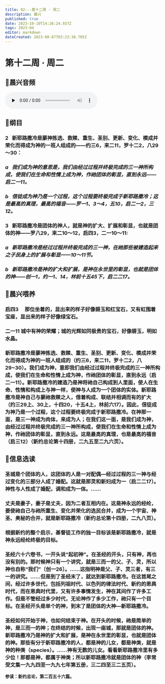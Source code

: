 ```yaml
---
title: 02---第十二周 · 周二
description: 晨兴
published: true
date: 2023-10-10T14:26:24.937Z
tags: 2023-04
editor: markdown
dateCreated: 2023-08-07T03:23:38.705Z
---
```


# 第十二周 · 周二
## 🎵晨兴音频
<audio id="audio" controls="" preload="none">
      <source id="mp3" src="/2023-04/week12/week12day2.mp3">
</audio>

## 📖纲目

### 2   新耶路撒冷是蒙神拣选、救赎、重生、圣别、更新、变化、模成并荣化而得成为神的一班人组成的——约三6，来二11，罗十二2，八29～30：

### *a   我们成为神的意思是，我们由经过过程并终极完成的三一神所构成，使我们在生命和性情上成为神，作祂团体的彰显，直到永远——启二一11。*

### *b   信徒成为神乃是一个过程，这个过程要终极完成于新耶路撒冷；这是最高的真理，最高的福音——罗一1、3～4，五10，启二一2，三12。*

### 3   新耶路撒冷是团体的神人，就是神的扩大、扩展和彰显，也就是团体的神——罗八29，来二10～12，启四3，二一10～11:

### *a   新耶路撒冷是经过过程并终极完成的三一神，在祂那些被建造起来之子民身上的扩展与彰显——10～11节。*

### *b   新耶路撒冷是神的扩大和扩展，是神在永世里的彰显，也就是团体的神——创一1，约一1、14，林前十五45下，启二二17。*

## 📖晨兴喂养

### **启四3　	那位坐着的，显出来的样子好像碧玉和红宝石，又有虹围着宝座，显出来的样子好像绿宝石。**

### **二一11	城中有神的荣耀；城的光辉如同极贵的宝石，好像碧玉，明如水晶。**

### 新耶路撒冷是蒙神拣选、救赎、重生、圣别、更新、变化、模成并荣化而得成为神的一班人组成的（约三6，来二11，罗十二2，八29~30）。我们成为神，意即我们由经过过程并终极完成的三一神所构成，使我们在生命和性情上成为神，作祂团体的彰显，直到永远（启二一11）。新耶路撒冷的建造乃是神将祂自己构成到人里面，使人在生命、性情和构成上与神一样，使神与人成为一个团体的实体。新耶路撒冷是神自己与蒙祂救赎之人，借着构成、联结并相调而有的扩大（约三29上、30上，十四20，十五4上，林前六17）。因此，信徒成为神乃是一个过程，这个过程要终极完成于新耶路撒冷。在神那一面，是三一神成为肉体，来成为人；在我们这一面，是我们成为神，由经过过程并终极完成的三一神所构成，使我们在生命和性情上成为神，作祂团体的彰显，直到永远。这是最高的真理，也是最高的福音（启三12）（新约总论第十四册，二九五至二九六页）。

## 📖信息选读

### 圣城是个团体的人，这团体的人是一对配偶—经过过程的三一神与经过变化的三部分人成了婚配。这就是那灵和新妇成为一（启二二17）。神性与人性成了婚配，调和成为一体。……

### 丈夫是妻子，妻子是丈夫，因为二者互相内在。这是神永远的经纶，要使祂自己与祂所重生、变化并荣化的选民合并，成为一个宇宙、神圣、奥秘的合并，就是新耶路撒冷（新约总论第十四册，二九八页）。

### 根据新约的整个启示，基督徒工作的独一目标该是新耶路撒冷，就是神永远经纶终极的目标。

### 圣经六十六卷书，一开头说“起初神”。在圣经的开头，只有神，再也没有别的。那时候神只有一个讲究，就是三而一的父、子、灵，所以神也自称“我们”〔创一26〕。……这指明神是父、子、灵三者，有三一的讲究。……但是到了圣经末了，就达到新耶路撒冷。在这首尾之间，经过许多世代，包括列祖时代、以色列的律法时代、新约的恩典时代，而在恩典时代里，又有许多事情发生，神在其间作了许多工作。但是不管经过多少时代，无论神作了多少工作，祂只有一个目标。在圣经开头是单个的神，到末了是团体的大神—新耶路撒冷。

### 圣经如何开始于神，也如何结束于神。在开头的时候，祂是简单的神，是三而一的神；在终结的时候，出现一座城，那就是团体的神。新耶路撒冷乃是神的扩大和扩展，是神在永世里的彰显，也就是团体的神。那些有分于新耶路撒冷的人，都是神的儿女，都是神类，就是神的种类（species）。……神有无数的儿女。看看新耶路撒冷里有多少位！那都是神，都属于神类；所以新耶路撒冷就是团体的神（李常受文集一九九四至一九九七年第五册，三二四至三二五页）。

**参读：新约总论，第二百五十六篇。**
<!-- Google tag (gtag.js) -->
<script async src="https://www.googletagmanager.com/gtag/js?id=G-1P8709Z16T"></script>
<script>
  window.dataLayer = window.dataLayer || [];
  function gtag(){dataLayer.push(arguments);}
  gtag('js', new Date());

  gtag('config', 'G-1P8709Z16T');
</script>